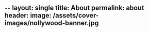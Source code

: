 --
layout: single
title: About
permalink: about
header:
  image: /assets/cover-images/nollywood-banner.jpg
--
